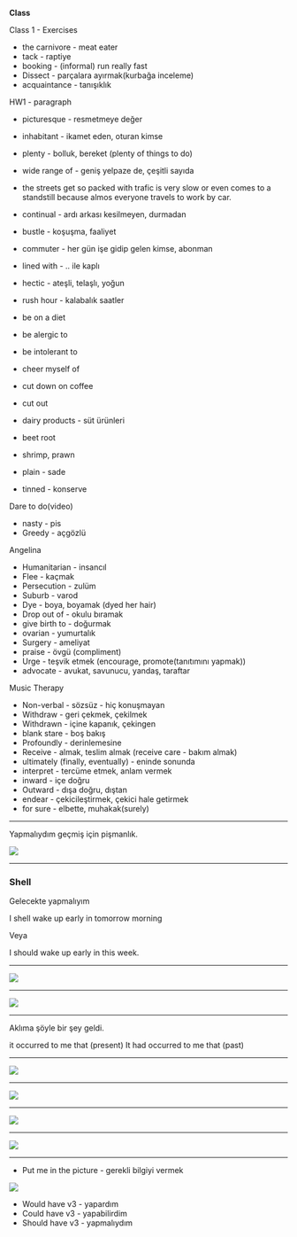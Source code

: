 **Class**

  

Class 1 - Exercises

-   the carnivore - meat eater
-   tack - raptiye
-   booking - (informal) run really fast
-   Dissect - parçalara ayırmak(kurbağa inceleme)
-   acquaintance - tanışıklık


HW1 - paragraph  

-   picturesque - resmetmeye değer
-   inhabitant - ikamet eden, oturan kimse
-   plenty - bolluk, bereket (plenty of things to do)
-   wide range of - geniş yelpaze de, çeşitli sayıda
-   the streets get so packed with trafic is very slow or even comes to a standstill because almos everyone travels to work by car.
-   continual - ardı arkası kesilmeyen, durmadan
-   bustle - koşuşma, faaliyet
-   commuter - her gün işe gidip gelen kimse, abonman
-   lined with - .. ile kaplı
-   hectic - ateşli, telaşlı, yoğun
-   rush hour - kalabalık saatler

-   be on a diet
-   be alergic to
-   be intolerant to
-   cheer myself of
-   cut down on coffee
-   cut out 
-   dairy products - süt ürünleri
-   beet root
-   shrimp, prawn
-   plain - sade
-   tinned - konserve

  
Dare to do(video)

-   nasty - pis
-   Greedy - açgözlü

Angelina

-   Humanitarian - insancıl
-   Flee - kaçmak
-   Persecution - zulüm
-   Suburb - varod
-   Dye - boya, boyamak (dyed her hair)
-   Drop out of - okulu bıramak
-   give birth to - doğurmak
-   ovarian - yumurtalık
-   Surgery - ameliyat
-   praise - övgü (compliment)
-   Urge - teşvik etmek (encourage, promote(tanıtımını yapmak))
-   advocate - avukat, savunucu, yandaş, taraftar
  

Music Therapy

-   Non-verbal - sözsüz - hiç konuşmayan
-   Withdraw - geri çekmek, çekilmek
-   Withdrawn - içine kapanık, çekingen
-   blank stare - boş bakış
-   Profoundly - derinlemesine
-   Receive - almak, teslim almak (receive care - bakım almak)
-   ultimately (finally, eventually) - eninde sonunda
-   interpret - tercüme etmek, anlam vermek
-   inward - içe doğru
-   Outward - dışa doğru, dıştan
-   endear - çekicileştirmek, çekici hale getirmek
-   for sure - elbette, muhakak(surely)

---


Yapmalıydım geçmiş için pişmanlık.

![](images/I%20should%20have%20+%20past%20participle.png)

---
### Shell

Gelecekte yapmalıyım

I shell wake up early in tomorrow morning

Veya

I should wake up early in this week.

---

![](images/Im%20not%20sure%20if%20she%20will%20return.png)

---
![](images/Your%20food%20profile.png)

---
Aklıma şöyle bir şey geldi.

it occurred to me that (present)
It had occurred to me that (past)

---

![](images/I%20CANT%20HELP%20THINKING%20ABOUT%20IT..png)

---

![](images/I%20feel%20like%20+%20verb-%20ing.png)

---
  
![](images/position%20in%20the%20family%20(e.g.%20the%20oldest).png)

---

  ![](images/nagative%20prefixes.png)

---

-   Put me in the picture - gerekli bilgiyi vermek

  ![](images/Money%20talks..png)

- Would have v3 - yapardım
- Could have v3 - yapabilirdim
- Should have v3 - yapmalıydım